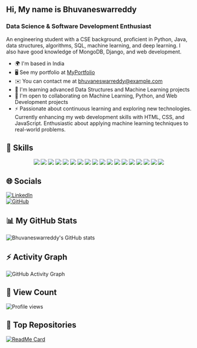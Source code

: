 ## Hi, My name is Bhuvaneswarreddy  
### Data Science & Software Development Enthusiast  

An engineering student with a CSE background, proficient in Python, Java, data structures, algorithms, SQL, machine learning, and deep learning. I also have good knowledge of MongoDB, Django, and web development.

- 🌍  I'm based in India  
- 🖥️  See my portfolio at [MyPortfolio](#)  
- ✉️  You can contact me at bhuvaneswarreddy@example.com  
- 🧠  I'm learning advanced Data Structures and Machine Learning projects  
- 🤝  I'm open to collaborating on Machine Learning, Python, and Web Development projects  
- ⚡  Passionate about continuous learning and exploring new technologies. Currently enhancing my web development skills with HTML, CSS, and JavaScript. Enthusiastic about applying machine learning techniques to real-world problems.  

## 🚀 Skills  
<p align="center">
  <img src="https://img.shields.io/badge/-Python-blue?style=flat-square&logo=python"/>
  <img src="https://img.shields.io/badge/-Java-red?style=flat-square&logo=java"/>
  <img src="https://img.shields.io/badge/-SQL-lightgrey?style=flat-square&logo=mysql"/>
  <img src="https://img.shields.io/badge/-MongoDB-green?style=flat-square&logo=mongodb"/>
  <img src="https://img.shields.io/badge/-Django-darkgreen?style=flat-square&logo=django"/>
  <img src="https://img.shields.io/badge/-TensorFlow-orange?style=flat-square&logo=tensorflow"/>
  <img src="https://img.shields.io/badge/-PyTorch-red?style=flat-square&logo=pytorch"/>
  <img src="https://img.shields.io/badge/-AWS-yellow?style=flat-square&logo=amazonaws"/>
  <img src="https://img.shields.io/badge/-Google%20Cloud-blue?style=flat-square&logo=googlecloud"/>
  <img src="https://img.shields.io/badge/-Linux-black?style=flat-square&logo=linux"/>
  <img src="https://img.shields.io/badge/-C-blue?style=flat-square&logo=c"/>
  <img src="https://img.shields.io/badge/-Git-orange?style=flat-square&logo=git"/>
  <img src="https://img.shields.io/badge/-R-blue?style=flat-square&logo=r"/>
  <img src="https://img.shields.io/badge/-VS%20Code-blue?style=flat-square&logo=visualstudiocode"/>
  <img src="https://img.shields.io/badge/-HTML5-orange?style=flat-square&logo=html5"/>
  <img src="https://img.shields.io/badge/-CSS3-blue?style=flat-square&logo=css3"/>
  <img src="https://img.shields.io/badge/-MySQL-lightblue?style=flat-square&logo=mysql"/>
  <img src="https://img.shields.io/badge/-Oracle-red?style=flat-square&logo=oracle"/>
</p>

## 🌐 Socials  
[![LinkedIn](https://img.shields.io/badge/-LinkedIn-blue?style=flat-square&logo=linkedin)](https://www.linkedin.com/in/bhuvaneswarreddy/)  
[![GitHub](https://img.shields.io/badge/-GitHub-black?style=flat-square&logo=github)](https://github.com/bhuvaneswarreddy)  

## 📊 My GitHub Stats  
![Bhuvaneswarreddy's GitHub stats](https://github-readme-stats.vercel.app/api?username=bhuvaneswarreddy&show_icons=true&theme=radical)  

## ⚡ Activity Graph  
![GitHub Activity Graph](https://github-readme-activity-graph.vercel.app/graph?username=bhuvaneswarreddy&theme=redical)  

## 👀 View Count  
![Profile views](https://komarev.com/ghpvc/?username=bhuvaneswarreddy&color=blue)  

## 📌 Top Repositories  
[![ReadMe Card](https://github-readme-stats.vercel.app/api/pin/?username=bhuvaneswarreddy&repo=your-repo-name&theme=radical)](https://github.com/bhuvaneswarreddy/your-repo-name)  
